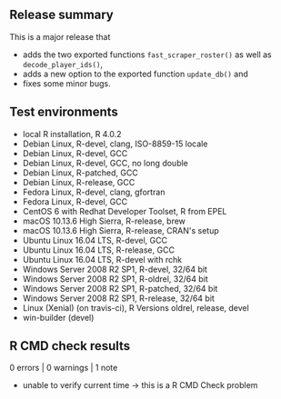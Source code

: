 ## Release summary

This is a major release that 
* adds the two exported functions `fast_scraper_roster()` as well as `decode_player_ids()`,
* adds a new option to the exported function `update_db()` and
* fixes some minor bugs.

## Test environments

* local R installation, R 4.0.2
* Debian Linux, R-devel, clang, ISO-8859-15 locale
* Debian Linux, R-devel, GCC
* Debian Linux, R-devel, GCC, no long double
* Debian Linux, R-patched, GCC
* Debian Linux, R-release, GCC
* Fedora Linux, R-devel, clang, gfortran
* Fedora Linux, R-devel, GCC
* CentOS 6 with Redhat Developer Toolset, R from EPEL
* macOS 10.13.6 High Sierra, R-release, brew
* macOS 10.13.6 High Sierra, R-release, CRAN's setup
* Ubuntu Linux 16.04 LTS, R-devel, GCC
* Ubuntu Linux 16.04 LTS, R-release, GCC
* Ubuntu Linux 16.04 LTS, R-devel with rchk
* Windows Server 2008 R2 SP1, R-devel, 32/64 bit
* Windows Server 2008 R2 SP1, R-oldrel, 32/64 bit
* Windows Server 2008 R2 SP1, R-patched, 32/64 bit
* Windows Server 2008 R2 SP1, R-release, 32/64 bit
* Linux (Xenial) (on travis-ci), R Versions	oldrel, release, devel
* win-builder (devel)

## R CMD check results

0 errors | 0 warnings | 1 note

* unable to verify current time -> this is a R CMD Check problem
